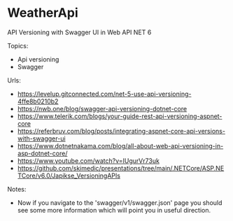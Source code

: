 # WeatherApi
API Versioning with Swagger UI in Web API NET 6

Topics:
* Api versioning
* Swagger

Urls:
* https://levelup.gitconnected.com/net-5-use-api-versioning-4ffe8b0210b2
* https://nwb.one/blog/swagger-api-versioning-dotnet-core
* https://www.telerik.com/blogs/your-guide-rest-api-versioning-aspnet-core
* https://referbruv.com/blog/posts/integrating-aspnet-core-api-versions-with-swagger-ui
* https://www.dotnetnakama.com/blog/all-about-web-api-versioning-in-asp-dotnet-core/
* https://www.youtube.com/watch?v=IUgurVr73uk
* https://github.com/skimedic/presentations/tree/main/.NETCore/ASP.NETCore/v6.0/Japikse_VersioningAPIs

Notes:
* Now if you navigate to the 'swagger/v1/swagger.json' page you should see some more information which will point you in useful direction.

